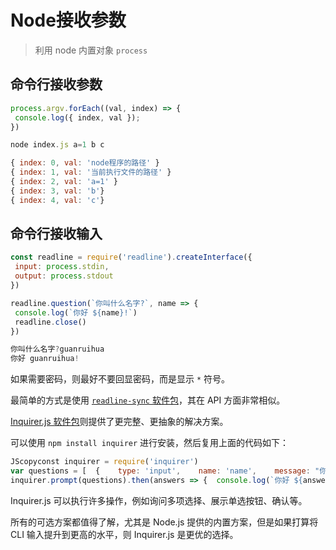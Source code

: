 # Node接收参数

> 利用 node 内置对象  `process`

## 命令行接收参数

```js
process.argv.forEach((val, index) => {
 console.log({ index, val });
})

node index.js a=1 b c

{ index: 0, val: 'node程序的路径' }
{ index: 1, val: '当前执行文件的路径' }
{ index: 2, val: 'a=1' }
{ index: 3, val: 'b'}
{ index: 4, val: 'c'}
```

## 命令行接收输入

```js
const readline = require('readline').createInterface({
 input: process.stdin,
 output: process.stdout
})

readline.question(`你叫什么名字?`, name => {
 console.log(`你好 ${name}!`)
 readline.close()
})

你叫什么名字?guanruihua
你好 guanruihua!
```

如果需要密码，则最好不要回显密码，而是显示 `*` 符号。

最简单的方式是使用 [`readline-sync` 软件包](https://www.npmjs.com/package/readline-sync)，其在 API 方面非常相似。

[Inquirer.js 软件包](https://github.com/SBoudrias/Inquirer.js)则提供了更完整、更抽象的解决方案。

可以使用 `npm install inquirer` 进行安装，然后复用上面的代码如下：

```js
JScopyconst inquirer = require('inquirer')
var questions = [  {    type: 'input',    name: 'name',    message: "你叫什么名字?"  }]
inquirer.prompt(questions).then(answers => {  console.log(`你好 ${answers['name']}!`)})
```

Inquirer.js 可以执行许多操作，例如询问多项选择、展示单选按钮、确认等。

所有的可选方案都值得了解，尤其是 Node.js 提供的内置方案，但是如果打算将 CLI 输入提升到更高的水平，则 Inquirer.js 是更优的选择。
